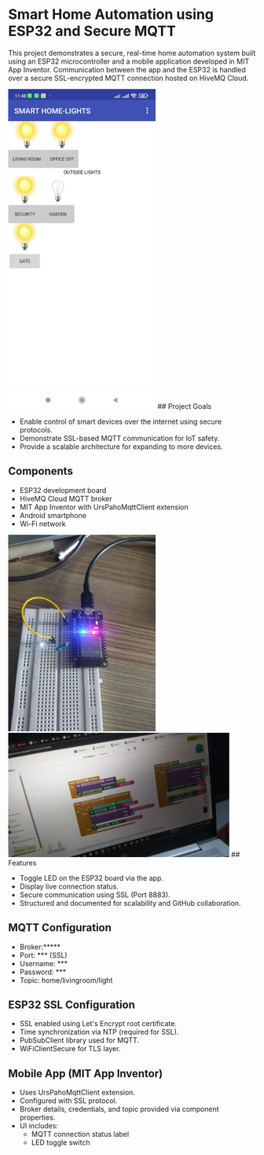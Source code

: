# Smart Home Automation using ESP32 and Secure MQTT

This project demonstrates a secure, real-time home automation system built using an ESP32 microcontroller and a mobile application developed in MIT App Inventor. Communication between the app and the ESP32 is handled over a secure SSL-encrypted MQTT connection hosted on HiveMQ Cloud.

<img src="Images/mobile.jpg" alt="Circuit View" width="300"/>
## Project Goals

- Enable control of smart devices over the internet using secure protocols.
- Demonstrate SSL-based MQTT communication for IoT safety.
- Provide a scalable architecture for expanding to more devices.

## Components

- ESP32 development board
- HiveMQ Cloud MQTT broker
- MIT App Inventor with UrsPahoMqttClient extension
- Android smartphone
- Wi-Fi network
<img src="Images/esp.jpg" alt="Circuit View" width="300"/>

<img src="Images/mit.jpg" alt="Circuit View" width="450"/>
## Features

- Toggle LED on the ESP32 board via the app.
- Display live connection status.
- Secure communication using SSL (Port 8883).
- Structured and documented for scalability and GitHub collaboration.

## MQTT Configuration

- Broker:*****
- Port: *** (SSL)
- Username: ***
- Password: ***
- Topic: home/livingroom/light

## ESP32 SSL Configuration

- SSL enabled using Let's Encrypt root certificate.
- Time synchronization via NTP (required for SSL).
- PubSubClient library used for MQTT.
- WiFiClientSecure for TLS layer.

## Mobile App (MIT App Inventor)

- Uses UrsPahoMqttClient extension.
- Configured with SSL protocol.
- Broker details, credentials, and topic provided via component properties.
- UI includes:
  - MQTT connection status label
  - LED toggle switch


